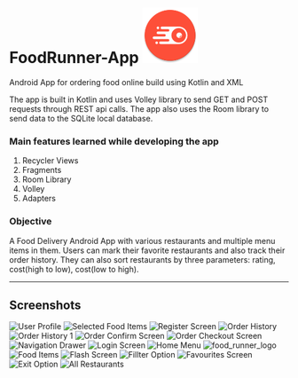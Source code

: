 
# FoodRunner-App  <a href="https://github.com/saptarshi1211mondal/Food_Runner/raw/master/app/release/app-release.apk" target="blank"> <img src="/Screenshots/food_runner_logo.png" width="100"  title="Download apk"> </a>
Android App for ordering food online build using Kotlin and XML

The app is built in Kotlin and uses Volley library to send GET and POST requests through REST api calls.
The app also uses the Room library to send data to the SQLite local database.

### Main features learned while developing the app
1. Recycler Views
2. Fragments
3. Room Library
4. Volley
5. Adapters

<h3>Objective</h3> 
A Food Delivery Android App with various restaurants and multiple menu items in them. Users can mark their favorite restaurants and also track their order history. They can also sort restaurants by three parameters: rating, cost(high to low), cost(low to high).

***
## Screenshots

![User Profile](https://github.com/saptarshi1211mondal/Food_Runner/assets/70250497/1691eda5-afc5-4b86-8c1c-1bc9d326ad92)
![Selected Food Items](https://github.com/saptarshi1211mondal/Food_Runner/assets/70250497/d4d4075a-d85d-4821-8ed2-4c4788fddb0c)
![Register Screen](https://github.com/saptarshi1211mondal/Food_Runner/assets/70250497/f9909ade-ce05-4d89-aee3-8d529d1c3ca1)
![Order History](https://github.com/saptarshi1211mondal/Food_Runner/assets/70250497/14e99381-f6cd-4123-993c-b273934e189c)
![Order History 1](https://github.com/saptarshi1211mondal/Food_Runner/assets/70250497/a5807b18-e041-4523-a088-94ea4eb05652)
![Order Confirm Screen](https://github.com/saptarshi1211mondal/Food_Runner/assets/70250497/07f9bea5-0ecf-4f62-8ba2-d2b8070d9297)
![Order Checkout Screen](https://github.com/saptarshi1211mondal/Food_Runner/assets/70250497/75334448-a2cd-49d4-a601-8b25e6d214c1)
![Navigation Drawer](https://github.com/saptarshi1211mondal/Food_Runner/assets/70250497/b2110d92-ece5-4e1f-8b65-beb9d3b37c20)
![Login Screen](https://github.com/saptarshi1211mondal/Food_Runner/assets/70250497/1f554c64-621c-4c75-addb-0ab3dd898027)
![Home Menu](https://github.com/saptarshi1211mondal/Food_Runner/assets/70250497/7f790024-e84d-442d-bcc3-fd8621c48d62)
![food_runner_logo](https://github.com/saptarshi1211mondal/Food_Runner/assets/70250497/8a2db1c6-3336-486d-a475-468fa305c1bc)
![Food Items](https://github.com/saptarshi1211mondal/Food_Runner/assets/70250497/e2fc8cc8-5ddf-4568-b388-fd9a697958f1)
![Flash Screen](https://github.com/saptarshi1211mondal/Food_Runner/assets/70250497/def61c23-7289-409a-a503-6d1f227ed3d4)
![Fillter Option](https://github.com/saptarshi1211mondal/Food_Runner/assets/70250497/f2674786-1984-482e-b4f2-026b522658a7)
![Favourites Screen](https://github.com/saptarshi1211mondal/Food_Runner/assets/70250497/76139c9a-5da1-406e-b170-8884ef11187c)
![Exit Option](https://github.com/saptarshi1211mondal/Food_Runner/assets/70250497/73bf5b1c-1fc2-40da-ba97-d1b7d17edd79)
![All Restaurants](https://github.com/saptarshi1211mondal/Food_Runner/assets/70250497/25db2fd1-c1a4-4afc-bbf3-cc1da9349bb1)
